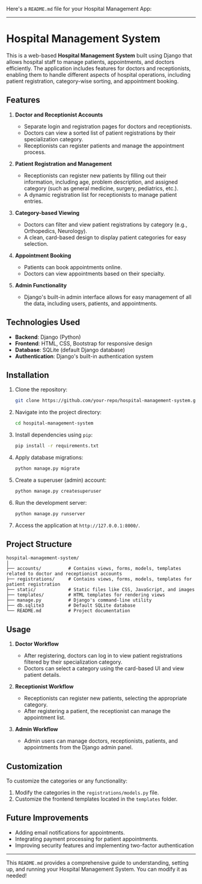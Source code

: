 Here's a `README.md` file for your Hospital Management App:

---

# Hospital Management System

This is a web-based **Hospital Management System** built using Django that allows hospital staff to manage patients, appointments, and doctors efficiently. The application includes features for doctors and receptionists, enabling them to handle different aspects of hospital operations, including patient registration, category-wise sorting, and appointment booking.

## Features

1. **Doctor and Receptionist Accounts**
   - Separate login and registration pages for doctors and receptionists.
   - Doctors can view a sorted list of patient registrations by their specialization category.
   - Receptionists can register patients and manage the appointment process.

2. **Patient Registration and Management**
   - Receptionists can register new patients by filling out their information, including age, problem description, and assigned category (such as general medicine, surgery, pediatrics, etc.).
   - A dynamic registration list for receptionists to manage patient entries.

3. **Category-based Viewing**
   - Doctors can filter and view patient registrations by category (e.g., Orthopedics, Neurology).
   - A clean, card-based design to display patient categories for easy selection.

4. **Appointment Booking**
   - Patients can book appointments online.
   - Doctors can view appointments based on their specialty.

5. **Admin Functionality**
   - Django's built-in admin interface allows for easy management of all the data, including users, patients, and appointments.

## Technologies Used

- **Backend**: Django (Python)
- **Frontend**: HTML, CSS, Bootstrap for responsive design
- **Database**: SQLite (default Django database)
- **Authentication**: Django's built-in authentication system

## Installation

1. Clone the repository:
   ```bash
   git clone https://github.com/your-repo/hospital-management-system.git
   ```

2. Navigate into the project directory:
   ```bash
   cd hospital-management-system
   ```

3. Install dependencies using `pip`:
   ```bash
   pip install -r requirements.txt
   ```

4. Apply database migrations:
   ```bash
   python manage.py migrate
   ```

5. Create a superuser (admin) account:
   ```bash
   python manage.py createsuperuser
   ```

6. Run the development server:
   ```bash
   python manage.py runserver
   ```

7. Access the application at `http://127.0.0.1:8000/`.

## Project Structure

```
hospital-management-system/
│
├── accounts/          # Contains views, forms, models, templates related to doctor and receptionist accounts
├── registrations/     # Contains views, forms, models, templates for patient registration
├── static/            # Static files like CSS, JavaScript, and images
├── templates/         # HTML templates for rendering views
├── manage.py          # Django's command-line utility
├── db.sqlite3         # Default SQLite database
└── README.md          # Project documentation
```

## Usage

1. **Doctor Workflow**
   - After registering, doctors can log in to view patient registrations filtered by their specialization category.
   - Doctors can select a category using the card-based UI and view patient details.
   
2. **Receptionist Workflow**
   - Receptionists can register new patients, selecting the appropriate category.
   - After registering a patient, the receptionist can manage the appointment list.

3. **Admin Workflow**
   - Admin users can manage doctors, receptionists, patients, and appointments from the Django admin panel.

## Customization

To customize the categories or any functionality:

1. Modify the categories in the `registrations/models.py` file.
2. Customize the frontend templates located in the `templates` folder.

## Future Improvements

- Adding email notifications for appointments.
- Integrating payment processing for patient appointments.
- Improving security features and implementing two-factor authentication

---

This `README.md` provides a comprehensive guide to understanding, setting up, and running your Hospital Management System. You can modify it as needed!
